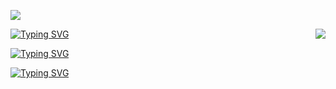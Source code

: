 <!--
**HuyWebSmith/HuyWebSmith** is a ✨ _special_ ✨ repository because its `README.md` (this file) appears on your GitHub profile.

Here are some ideas to get you started:

- 🔭 I’m currently working on ...
- 🌱 I’m currently learning ...
- 👯 I’m looking to collaborate on ...
- 🤔 I’m looking for help with ...
- 💬 Ask me about ...
- 📫 How to reach me: ...
- 😄 Pronouns: ...
- ⚡ Fun fact: ...
-->
![](https://github.com/HuyWebSmith/CampusProject/blob/main/img/4_QFWJ.jpg)

<!-- visitor -->
<img align="right" src="https://visitor-badge.laobi.icu/badge?page_id=HuyWebSmith.visitor-badge&left_color=red&right_color=green" >

<!-- Hi! -->
<a href="https://git.io/typing-svg"><img src="https://readme-typing-svg.demolab.com?font=Fira+Code&pause=1000&color=FFFFFF&width=435&lines=Hi!+I'm+%23HuyWebSmith+%F0%9F%8C%87%F0%9F%8C%83%F0%9F%92%BB" alt="Typing SVG" /></a>

<a href="https://git.io/typing-svg"><img src="https://readme-typing-svg.demolab.com?font=Fira+Code+&size=30&pause=1000&color=FFFFFF&width=435&lines=Hi!+I'm+HuyWebSmith+%F0%9F%92%BB%F0%9F%92%95" alt="Typing SVG" /></a>

<a href="https://git.io/typing-svg"><img src="https://readme-typing-svg.demolab.com?font=Fira+Code&size=40&pause=1000&color=FFFFFF&width=435&lines=Hi!+I'm+HuyWebSmith" alt="Typing SVG" /></a>



